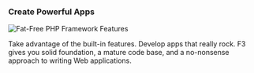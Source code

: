 ### Create Powerful Apps

![Fat-Free PHP Framework Features](gui/img/gears.png)

Take advantage of the built-in features. Develop apps that really rock. F3 gives you solid foundation, a mature code base, and a no-nonsense approach to writing Web applications.